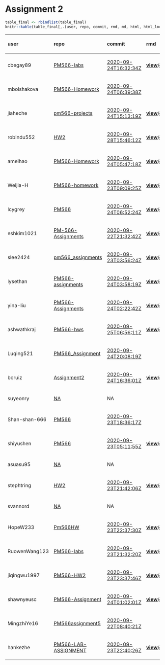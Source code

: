 Assignment 2
================

``` r
table_final <- rbindlist(table_final)
knitr::kable(table_final[,.(user, repo, commit, rmd, md, html, html_local)], format = "html")
```

<table>

<thead>

<tr>

<th style="text-align:left;">

user

</th>

<th style="text-align:left;">

repo

</th>

<th style="text-align:left;">

commit

</th>

<th style="text-align:left;">

rmd

</th>

<th style="text-align:left;">

md

</th>

<th style="text-align:left;">

html

</th>

<th style="text-align:left;">

html\_local

</th>

</tr>

</thead>

<tbody>

<tr>

<td style="text-align:left;">

cbegay89

</td>

<td style="text-align:left;">

[PM566-labs](https://github.com/cbegay89/PM566-labs/tree/eb6f6e6e11b9ae784302f1aeffea0bd813be9a43)

</td>

<td style="text-align:left;">

[2020-09-24T16:32:34Z](https://github.com/cbegay89/PM566-labs/commit/eb6f6e6e11b9ae784302f1aeffea0bd813be9a43)

</td>

<td style="text-align:left;">

[**view**](https://github.com/cbegay89/PM566-labs/blob/eb6f6e6e11b9ae784302f1aeffea0bd813be9a43/Assignment2_092320.Rmd)/[**download**](https://raw.githubusercontent.com/cbegay89/PM566-labs/eb6f6e6e11b9ae784302f1aeffea0bd813be9a43/Assignment2_092320.Rmd)

</td>

<td style="text-align:left;">

[**view**](https://github.com/cbegay89/PM566-labs/blob/eb6f6e6e11b9ae784302f1aeffea0bd813be9a43/Assignment2_092320.md)/[**download**](https://raw.githubusercontent.com/cbegay89/PM566-labs/eb6f6e6e11b9ae784302f1aeffea0bd813be9a43/Assignment2_092320.md)

</td>

<td style="text-align:left;">

</td>

<td style="text-align:left;">

[**x**](https://ghcdn.rawgit.org/USCbiostats/PM566-admin/assignment-02/cbegay89.html)

</td>

</tr>

<tr>

<td style="text-align:left;">

mbolshakova

</td>

<td style="text-align:left;">

[PM566-Homework](https://github.com/mbolshakova/PM566-Homework/tree/46418c081490990b95db519c706376d0768dcc14)

</td>

<td style="text-align:left;">

[2020-09-24T06:39:38Z](https://github.com/mbolshakova/PM566-Homework/commit/46418c081490990b95db519c706376d0768dcc14)

</td>

<td style="text-align:left;">

</td>

<td style="text-align:left;">

[**view**](https://github.com/mbolshakova/PM566-Homework/blob/46418c081490990b95db519c706376d0768dcc14/Homework-2.md)/[**download**](https://raw.githubusercontent.com/mbolshakova/PM566-Homework/46418c081490990b95db519c706376d0768dcc14/Homework-2.md)

</td>

<td style="text-align:left;">

</td>

<td style="text-align:left;">

</td>

</tr>

<tr>

<td style="text-align:left;">

jiaheche

</td>

<td style="text-align:left;">

[pm566-projects](https://github.com/jiaheche/pm566-projects/tree/1a72aea6ffb41f63440c37b484f514b13b43b444)

</td>

<td style="text-align:left;">

[2020-09-24T15:13:19Z](https://github.com/jiaheche/pm566-projects/commit/1a72aea6ffb41f63440c37b484f514b13b43b444)

</td>

<td style="text-align:left;">

[**view**](https://github.com/jiaheche/pm566-projects/blob/1a72aea6ffb41f63440c37b484f514b13b43b444/02-assignment.Rmd)/[**download**](https://raw.githubusercontent.com/jiaheche/pm566-projects/1a72aea6ffb41f63440c37b484f514b13b43b444/02-assignment.Rmd)

</td>

<td style="text-align:left;">

[**view**](https://github.com/jiaheche/pm566-projects/blob/1a72aea6ffb41f63440c37b484f514b13b43b444/02-assignment.md)/[**download**](https://raw.githubusercontent.com/jiaheche/pm566-projects/1a72aea6ffb41f63440c37b484f514b13b43b444/02-assignment.md)

</td>

<td style="text-align:left;">

</td>

<td style="text-align:left;">

</td>

</tr>

<tr>

<td style="text-align:left;">

robindu552

</td>

<td style="text-align:left;">

[HW2](https://github.com/robindu552/HW2/tree/a0e287e8f2f3920ac35699a6e288791f0271fd83)

</td>

<td style="text-align:left;">

[2020-09-28T15:46:12Z](https://github.com/robindu552/HW2/commit/a0e287e8f2f3920ac35699a6e288791f0271fd83)

</td>

<td style="text-align:left;">

[**view**](https://github.com/robindu552/HW2/blob/a0e287e8f2f3920ac35699a6e288791f0271fd83/HW2.Rmd)/[**download**](https://raw.githubusercontent.com/robindu552/HW2/a0e287e8f2f3920ac35699a6e288791f0271fd83/HW2.Rmd)

</td>

<td style="text-align:left;">

</td>

<td style="text-align:left;">

</td>

<td style="text-align:left;">

</td>

</tr>

<tr>

<td style="text-align:left;">

ameihao

</td>

<td style="text-align:left;">

[PM566-Homework](https://github.com/ameihao/PM566-Homework/tree/e210bd12d7c5bb48884112b63735b9804ae67994)

</td>

<td style="text-align:left;">

[2020-09-24T05:47:18Z](https://github.com/ameihao/PM566-Homework/commit/e210bd12d7c5bb48884112b63735b9804ae67994)

</td>

<td style="text-align:left;">

[**view**](https://github.com/ameihao/PM566-Homework/blob/e210bd12d7c5bb48884112b63735b9804ae67994/HW2_PM566.Rmd)/[**download**](https://raw.githubusercontent.com/ameihao/PM566-Homework/e210bd12d7c5bb48884112b63735b9804ae67994/HW2_PM566.Rmd)

</td>

<td style="text-align:left;">

</td>

<td style="text-align:left;">

[**view**](https://ghcdn.rawgit.org/ameihao/PM566-Homework/e210bd12d7c5bb48884112b63735b9804ae67994/HW2_PM566.html)/[**download**](https://raw.githubusercontent.com/ameihao/PM566-Homework/e210bd12d7c5bb48884112b63735b9804ae67994/HW2_PM566.html)

</td>

<td style="text-align:left;">

</td>

</tr>

<tr>

<td style="text-align:left;">

Weijia-H

</td>

<td style="text-align:left;">

[PM566-homework](https://github.com/Weijia-H/PM566-homework/tree/0b426b68db80c1a8f6db359c158e308233b71180)

</td>

<td style="text-align:left;">

[2020-09-23T09:09:25Z](https://github.com/Weijia-H/PM566-homework/commit/0b426b68db80c1a8f6db359c158e308233b71180)

</td>

<td style="text-align:left;">

[**view**](https://github.com/Weijia-H/PM566-homework/blob/0b426b68db80c1a8f6db359c158e308233b71180/assignment02.Rmd)/[**download**](https://raw.githubusercontent.com/Weijia-H/PM566-homework/0b426b68db80c1a8f6db359c158e308233b71180/assignment02.Rmd)

</td>

<td style="text-align:left;">

</td>

<td style="text-align:left;">

[**view**](https://ghcdn.rawgit.org/Weijia-H/PM566-homework/0b426b68db80c1a8f6db359c158e308233b71180/assignment02.html)/[**download**](https://raw.githubusercontent.com/Weijia-H/PM566-homework/0b426b68db80c1a8f6db359c158e308233b71180/assignment02.html)

</td>

<td style="text-align:left;">

</td>

</tr>

<tr>

<td style="text-align:left;">

Icygrey

</td>

<td style="text-align:left;">

[PM566](https://github.com/Icygrey/PM566/tree/e995f2eec038f26804b4d13667c5cacd20e500ab)

</td>

<td style="text-align:left;">

[2020-09-24T06:52:24Z](https://github.com/Icygrey/PM566/commit/e995f2eec038f26804b4d13667c5cacd20e500ab)

</td>

<td style="text-align:left;">

[**view**](https://github.com/Icygrey/PM566/blob/e995f2eec038f26804b4d13667c5cacd20e500ab/TH-hw2_pm566.Rmd)/[**download**](https://raw.githubusercontent.com/Icygrey/PM566/e995f2eec038f26804b4d13667c5cacd20e500ab/TH-hw2_pm566.Rmd)

</td>

<td style="text-align:left;">

</td>

<td style="text-align:left;">

</td>

<td style="text-align:left;">

</td>

</tr>

<tr>

<td style="text-align:left;">

eshkim1021

</td>

<td style="text-align:left;">

[PM-566-Assignments](https://github.com/eshkim1021/PM-566-Assignments/tree/c5dd8f13c13d63c6719bba0d2a7628171e5ff7ad)

</td>

<td style="text-align:left;">

[2020-09-22T21:32:42Z](https://github.com/eshkim1021/PM-566-Assignments/commit/c5dd8f13c13d63c6719bba0d2a7628171e5ff7ad)

</td>

<td style="text-align:left;">

[**view**](https://github.com/eshkim1021/PM-566-Assignments/blob/c5dd8f13c13d63c6719bba0d2a7628171e5ff7ad/HW%202.Rmd)/[**download**](https://raw.githubusercontent.com/eshkim1021/PM-566-Assignments/c5dd8f13c13d63c6719bba0d2a7628171e5ff7ad/HW%202.Rmd)

</td>

<td style="text-align:left;">

</td>

<td style="text-align:left;">

</td>

<td style="text-align:left;">

[**x**](https://ghcdn.rawgit.org/USCbiostats/PM566-admin/assignment-02/eshkim1021.html)

</td>

</tr>

<tr>

<td style="text-align:left;">

slee2424

</td>

<td style="text-align:left;">

[pm566\_assignments](https://github.com/slee2424/pm566_assignments/tree/7bc1251da675984f3178b2915815644ef4cfde4f)

</td>

<td style="text-align:left;">

[2020-09-23T03:56:24Z](https://github.com/slee2424/pm566_assignments/commit/7bc1251da675984f3178b2915815644ef4cfde4f)

</td>

<td style="text-align:left;">

[**view**](https://github.com/slee2424/pm566_assignments/blob/7bc1251da675984f3178b2915815644ef4cfde4f/Assignment2.Rmd)/[**download**](https://raw.githubusercontent.com/slee2424/pm566_assignments/7bc1251da675984f3178b2915815644ef4cfde4f/Assignment2.Rmd)

</td>

<td style="text-align:left;">

[**view**](https://github.com/slee2424/pm566_assignments/blob/7bc1251da675984f3178b2915815644ef4cfde4f/Assignment2.md)/[**download**](https://raw.githubusercontent.com/slee2424/pm566_assignments/7bc1251da675984f3178b2915815644ef4cfde4f/Assignment2.md)

</td>

<td style="text-align:left;">

</td>

<td style="text-align:left;">

</td>

</tr>

<tr>

<td style="text-align:left;">

lysethan

</td>

<td style="text-align:left;">

[PM566-assignments](https://github.com/lysethan/PM566-assignments/tree/72d48394d3ada8e8558f1d4fbdb4fa65491dc998)

</td>

<td style="text-align:left;">

[2020-09-24T03:58:19Z](https://github.com/lysethan/PM566-assignments/commit/72d48394d3ada8e8558f1d4fbdb4fa65491dc998)

</td>

<td style="text-align:left;">

[**view**](https://github.com/lysethan/PM566-assignments/blob/72d48394d3ada8e8558f1d4fbdb4fa65491dc998/assignment-2.Rmd)/[**download**](https://raw.githubusercontent.com/lysethan/PM566-assignments/72d48394d3ada8e8558f1d4fbdb4fa65491dc998/assignment-2.Rmd)

</td>

<td style="text-align:left;">

[**view**](https://github.com/lysethan/PM566-assignments/blob/72d48394d3ada8e8558f1d4fbdb4fa65491dc998/assignment-2.md)/[**download**](https://raw.githubusercontent.com/lysethan/PM566-assignments/72d48394d3ada8e8558f1d4fbdb4fa65491dc998/assignment-2.md)

</td>

<td style="text-align:left;">

[**view**](https://ghcdn.rawgit.org/lysethan/PM566-assignments/72d48394d3ada8e8558f1d4fbdb4fa65491dc998/assignment-2.html)/[**download**](https://raw.githubusercontent.com/lysethan/PM566-assignments/72d48394d3ada8e8558f1d4fbdb4fa65491dc998/assignment-2.html)

</td>

<td style="text-align:left;">

</td>

</tr>

<tr>

<td style="text-align:left;">

yina-liu

</td>

<td style="text-align:left;">

[PM566-Assignments](https://github.com/yina-liu/PM566-Assignments/tree/77ad92128dd8f9e1c2f69889092eeaccccb3a04a)

</td>

<td style="text-align:left;">

[2020-09-24T02:22:42Z](https://github.com/yina-liu/PM566-Assignments/commit/77ad92128dd8f9e1c2f69889092eeaccccb3a04a)

</td>

<td style="text-align:left;">

[**view**](https://github.com/yina-liu/PM566-Assignments/blob/77ad92128dd8f9e1c2f69889092eeaccccb3a04a/PM566-Assignment2.Rmd)/[**download**](https://raw.githubusercontent.com/yina-liu/PM566-Assignments/77ad92128dd8f9e1c2f69889092eeaccccb3a04a/PM566-Assignment2.Rmd)

</td>

<td style="text-align:left;">

</td>

<td style="text-align:left;">

[**view**](https://ghcdn.rawgit.org/yina-liu/PM566-Assignments/77ad92128dd8f9e1c2f69889092eeaccccb3a04a/PM566-Assignment2.html)/[**download**](https://raw.githubusercontent.com/yina-liu/PM566-Assignments/77ad92128dd8f9e1c2f69889092eeaccccb3a04a/PM566-Assignment2.html)

</td>

<td style="text-align:left;">

</td>

</tr>

<tr>

<td style="text-align:left;">

ashwathkraj

</td>

<td style="text-align:left;">

[PM566-hws](https://github.com/ashwathkraj/PM566-hws/tree/a00821cf11ce6a1ee01c51c10fc81884c975feba)

</td>

<td style="text-align:left;">

[2020-09-25T06:56:11Z](https://github.com/ashwathkraj/PM566-hws/commit/a00821cf11ce6a1ee01c51c10fc81884c975feba)

</td>

<td style="text-align:left;">

[**view**](https://github.com/ashwathkraj/PM566-hws/blob/a00821cf11ce6a1ee01c51c10fc81884c975feba/hw2.Rmd)/[**download**](https://raw.githubusercontent.com/ashwathkraj/PM566-hws/a00821cf11ce6a1ee01c51c10fc81884c975feba/hw2.Rmd)

</td>

<td style="text-align:left;">

</td>

<td style="text-align:left;">

[**view**](https://ghcdn.rawgit.org/ashwathkraj/PM566-hws/a00821cf11ce6a1ee01c51c10fc81884c975feba/hw2.html)/[**download**](https://raw.githubusercontent.com/ashwathkraj/PM566-hws/a00821cf11ce6a1ee01c51c10fc81884c975feba/hw2.html)

</td>

<td style="text-align:left;">

</td>

</tr>

<tr>

<td style="text-align:left;">

Luqing521

</td>

<td style="text-align:left;">

[PM566\_Assignment](https://github.com/Luqing521/PM566_Assignment/tree/b5e54cd01c4ae99fb2468da6d5d7d383ac2fdd83)

</td>

<td style="text-align:left;">

[2020-09-24T20:08:19Z](https://github.com/Luqing521/PM566_Assignment/commit/b5e54cd01c4ae99fb2468da6d5d7d383ac2fdd83)

</td>

<td style="text-align:left;">

</td>

<td style="text-align:left;">

</td>

<td style="text-align:left;">

</td>

<td style="text-align:left;">

</td>

</tr>

<tr>

<td style="text-align:left;">

bcruiz

</td>

<td style="text-align:left;">

[Assignment2](https://github.com/bcruiz/Assignment2/tree/12022f3e65270919064dcf75ead7ae041280ba42)

</td>

<td style="text-align:left;">

[2020-09-24T16:36:01Z](https://github.com/bcruiz/Assignment2/commit/12022f3e65270919064dcf75ead7ae041280ba42)

</td>

<td style="text-align:left;">

[**view**](https://github.com/bcruiz/Assignment2/blob/12022f3e65270919064dcf75ead7ae041280ba42/Assignment2.Rmd)/[**download**](https://raw.githubusercontent.com/bcruiz/Assignment2/12022f3e65270919064dcf75ead7ae041280ba42/Assignment2.Rmd)

</td>

<td style="text-align:left;">

[**view**](https://github.com/bcruiz/Assignment2/blob/12022f3e65270919064dcf75ead7ae041280ba42/Assignment2.md)/[**download**](https://raw.githubusercontent.com/bcruiz/Assignment2/12022f3e65270919064dcf75ead7ae041280ba42/Assignment2.md)

</td>

<td style="text-align:left;">

</td>

<td style="text-align:left;">

[**x**](https://ghcdn.rawgit.org/USCbiostats/PM566-admin/assignment-02/bcruiz.html)

</td>

</tr>

<tr>

<td style="text-align:left;">

suyeonry

</td>

<td style="text-align:left;">

[NA](https://github.com/NA/tree/NA)

</td>

<td style="text-align:left;">

NA

</td>

<td style="text-align:left;">

</td>

<td style="text-align:left;">

</td>

<td style="text-align:left;">

</td>

<td style="text-align:left;">

</td>

</tr>

<tr>

<td style="text-align:left;">

Shan-shan-666

</td>

<td style="text-align:left;">

[PM566](https://github.com/Shan-shan-666/PM566/tree/bc1bc3ea27d26b664aa7e331ec52a87f545afe83)

</td>

<td style="text-align:left;">

[2020-09-23T18:36:17Z](https://github.com/Shan-shan-666/PM566/commit/bc1bc3ea27d26b664aa7e331ec52a87f545afe83)

</td>

<td style="text-align:left;">

</td>

<td style="text-align:left;">

</td>

<td style="text-align:left;">

</td>

<td style="text-align:left;">

</td>

</tr>

<tr>

<td style="text-align:left;">

shiyushen

</td>

<td style="text-align:left;">

[PM566](https://github.com/shiyushen/PM566/tree/9bfd05372c1a9bb27dc998ad27a9e66f278edd03)

</td>

<td style="text-align:left;">

[2020-09-23T05:11:55Z](https://github.com/shiyushen/PM566/commit/9bfd05372c1a9bb27dc998ad27a9e66f278edd03)

</td>

<td style="text-align:left;">

[**view**](https://github.com/shiyushen/PM566/blob/9bfd05372c1a9bb27dc998ad27a9e66f278edd03/PM566HW2.Rmd)/[**download**](https://raw.githubusercontent.com/shiyushen/PM566/9bfd05372c1a9bb27dc998ad27a9e66f278edd03/PM566HW2.Rmd)

</td>

<td style="text-align:left;">

</td>

<td style="text-align:left;">

[**view**](https://ghcdn.rawgit.org/shiyushen/PM566/9bfd05372c1a9bb27dc998ad27a9e66f278edd03/PM566HW2.html)/[**download**](https://raw.githubusercontent.com/shiyushen/PM566/9bfd05372c1a9bb27dc998ad27a9e66f278edd03/PM566HW2.html)

</td>

<td style="text-align:left;">

</td>

</tr>

<tr>

<td style="text-align:left;">

asuasu95

</td>

<td style="text-align:left;">

[NA](https://github.com/NA/tree/NA)

</td>

<td style="text-align:left;">

NA

</td>

<td style="text-align:left;">

</td>

<td style="text-align:left;">

</td>

<td style="text-align:left;">

</td>

<td style="text-align:left;">

</td>

</tr>

<tr>

<td style="text-align:left;">

stephtring

</td>

<td style="text-align:left;">

[HW2](https://github.com/stephtring/HW2/tree/cd242ff9f8d2f3cb2c4cddee2d0e0f5c1b58175c)

</td>

<td style="text-align:left;">

[2020-09-23T21:42:06Z](https://github.com/stephtring/HW2/commit/cd242ff9f8d2f3cb2c4cddee2d0e0f5c1b58175c)

</td>

<td style="text-align:left;">

[**view**](https://github.com/stephtring/HW2/blob/cd242ff9f8d2f3cb2c4cddee2d0e0f5c1b58175c/README.Rmd)/[**download**](https://raw.githubusercontent.com/stephtring/HW2/cd242ff9f8d2f3cb2c4cddee2d0e0f5c1b58175c/README.Rmd)

</td>

<td style="text-align:left;">

[**view**](https://github.com/stephtring/HW2/blob/cd242ff9f8d2f3cb2c4cddee2d0e0f5c1b58175c/README.md)/[**download**](https://raw.githubusercontent.com/stephtring/HW2/cd242ff9f8d2f3cb2c4cddee2d0e0f5c1b58175c/README.md)

</td>

<td style="text-align:left;">

[**view**](https://ghcdn.rawgit.org/stephtring/HW2/cd242ff9f8d2f3cb2c4cddee2d0e0f5c1b58175c/README.html)/[**download**](https://raw.githubusercontent.com/stephtring/HW2/cd242ff9f8d2f3cb2c4cddee2d0e0f5c1b58175c/README.html)

</td>

<td style="text-align:left;">

</td>

</tr>

<tr>

<td style="text-align:left;">

svannord

</td>

<td style="text-align:left;">

[NA](https://github.com/NA/tree/NA)

</td>

<td style="text-align:left;">

NA

</td>

<td style="text-align:left;">

</td>

<td style="text-align:left;">

</td>

<td style="text-align:left;">

</td>

<td style="text-align:left;">

</td>

</tr>

<tr>

<td style="text-align:left;">

HopeW233

</td>

<td style="text-align:left;">

[Pm566HW](https://github.com/HopeW233/Pm566HW/tree/d308cbacfc114966a4e978331b834f12f65e8450)

</td>

<td style="text-align:left;">

[2020-09-23T22:37:30Z](https://github.com/HopeW233/Pm566HW/commit/d308cbacfc114966a4e978331b834f12f65e8450)

</td>

<td style="text-align:left;">

[**view**](https://github.com/HopeW233/Pm566HW/blob/d308cbacfc114966a4e978331b834f12f65e8450/HW2.Rmd)/[**download**](https://raw.githubusercontent.com/HopeW233/Pm566HW/d308cbacfc114966a4e978331b834f12f65e8450/HW2.Rmd)

</td>

<td style="text-align:left;">

[**view**](https://github.com/HopeW233/Pm566HW/blob/d308cbacfc114966a4e978331b834f12f65e8450/HW2.md)/[**download**](https://raw.githubusercontent.com/HopeW233/Pm566HW/d308cbacfc114966a4e978331b834f12f65e8450/HW2.md)

</td>

<td style="text-align:left;">

</td>

<td style="text-align:left;">

</td>

</tr>

<tr>

<td style="text-align:left;">

RuowenWang123

</td>

<td style="text-align:left;">

[PM566-labs](https://github.com/RuowenWang123/PM566-labs/tree/822e1bf4c5f9627c9ddd7757ec48e52cdcd0cd1e)

</td>

<td style="text-align:left;">

[2020-09-23T21:32:20Z](https://github.com/RuowenWang123/PM566-labs/commit/822e1bf4c5f9627c9ddd7757ec48e52cdcd0cd1e)

</td>

<td style="text-align:left;">

[**view**](https://github.com/RuowenWang123/PM566-labs/blob/822e1bf4c5f9627c9ddd7757ec48e52cdcd0cd1e/Assignment%202.Rmd)/[**download**](https://raw.githubusercontent.com/RuowenWang123/PM566-labs/822e1bf4c5f9627c9ddd7757ec48e52cdcd0cd1e/Assignment%202.Rmd)

</td>

<td style="text-align:left;">

</td>

<td style="text-align:left;">

</td>

<td style="text-align:left;">

</td>

</tr>

<tr>

<td style="text-align:left;">

jiqingwu1997

</td>

<td style="text-align:left;">

[PM566-HW2](https://github.com/jiqingwu1997/PM566-HW2/tree/6a7d8ac3572d4b68b791aa6a3db788b3721cb92a)

</td>

<td style="text-align:left;">

[2020-09-23T23:37:46Z](https://github.com/jiqingwu1997/PM566-HW2/commit/6a7d8ac3572d4b68b791aa6a3db788b3721cb92a)

</td>

<td style="text-align:left;">

[**view**](https://github.com/jiqingwu1997/PM566-HW2/blob/6a7d8ac3572d4b68b791aa6a3db788b3721cb92a/566hw2.Rmd)/[**download**](https://raw.githubusercontent.com/jiqingwu1997/PM566-HW2/6a7d8ac3572d4b68b791aa6a3db788b3721cb92a/566hw2.Rmd)

</td>

<td style="text-align:left;">

</td>

<td style="text-align:left;">

[**view**](https://ghcdn.rawgit.org/jiqingwu1997/PM566-HW2/6a7d8ac3572d4b68b791aa6a3db788b3721cb92a/566hw2.html)/[**download**](https://raw.githubusercontent.com/jiqingwu1997/PM566-HW2/6a7d8ac3572d4b68b791aa6a3db788b3721cb92a/566hw2.html)

</td>

<td style="text-align:left;">

</td>

</tr>

<tr>

<td style="text-align:left;">

shawnyeusc

</td>

<td style="text-align:left;">

[PM566-Assignment](https://github.com/shawnyeusc/PM566-Assignment/tree/fcbf8b9bd1628a12bfcdf8b4b55cddbe9b9efe60)

</td>

<td style="text-align:left;">

[2020-09-24T01:02:01Z](https://github.com/shawnyeusc/PM566-Assignment/commit/fcbf8b9bd1628a12bfcdf8b4b55cddbe9b9efe60)

</td>

<td style="text-align:left;">

[**view**](https://github.com/shawnyeusc/PM566-Assignment/blob/fcbf8b9bd1628a12bfcdf8b4b55cddbe9b9efe60/ASSIGNMENT2.Rmd)/[**download**](https://raw.githubusercontent.com/shawnyeusc/PM566-Assignment/fcbf8b9bd1628a12bfcdf8b4b55cddbe9b9efe60/ASSIGNMENT2.Rmd)

</td>

<td style="text-align:left;">

</td>

<td style="text-align:left;">

[**view**](https://ghcdn.rawgit.org/shawnyeusc/PM566-Assignment/fcbf8b9bd1628a12bfcdf8b4b55cddbe9b9efe60/ASSIGNMENT2.html)/[**download**](https://raw.githubusercontent.com/shawnyeusc/PM566-Assignment/fcbf8b9bd1628a12bfcdf8b4b55cddbe9b9efe60/ASSIGNMENT2.html)

</td>

<td style="text-align:left;">

</td>

</tr>

<tr>

<td style="text-align:left;">

MingzhiYe16

</td>

<td style="text-align:left;">

[PM566assignment5](https://github.com/MingzhiYe16/PM566assignment5/tree/4256814b020c2572d10dd72032e40b713735f794)

</td>

<td style="text-align:left;">

[2020-09-22T08:40:21Z](https://github.com/MingzhiYe16/PM566assignment5/commit/4256814b020c2572d10dd72032e40b713735f794)

</td>

<td style="text-align:left;">

</td>

<td style="text-align:left;">

[**view**](https://github.com/MingzhiYe16/PM566assignment5/blob/4256814b020c2572d10dd72032e40b713735f794/Assignment5.md)/[**download**](https://raw.githubusercontent.com/MingzhiYe16/PM566assignment5/4256814b020c2572d10dd72032e40b713735f794/Assignment5.md)

</td>

<td style="text-align:left;">

[**view**](https://ghcdn.rawgit.org/MingzhiYe16/PM566assignment5/4256814b020c2572d10dd72032e40b713735f794/Assignment5.html)/[**download**](https://raw.githubusercontent.com/MingzhiYe16/PM566assignment5/4256814b020c2572d10dd72032e40b713735f794/Assignment5.html)

</td>

<td style="text-align:left;">

</td>

</tr>

<tr>

<td style="text-align:left;">

hankezhe

</td>

<td style="text-align:left;">

[PM566-LAB-ASSIGNMENT](https://github.com/hankezhe/PM566-LAB-ASSIGNMENT/tree/c9fec0ae71f9404169fbf180d8de37d63b1465dd)

</td>

<td style="text-align:left;">

[2020-09-23T22:40:26Z](https://github.com/hankezhe/PM566-LAB-ASSIGNMENT/commit/c9fec0ae71f9404169fbf180d8de37d63b1465dd)

</td>

<td style="text-align:left;">

[**view**](https://github.com/hankezhe/PM566-LAB-ASSIGNMENT/blob/c9fec0ae71f9404169fbf180d8de37d63b1465dd/HW2.rmd)/[**download**](https://raw.githubusercontent.com/hankezhe/PM566-LAB-ASSIGNMENT/c9fec0ae71f9404169fbf180d8de37d63b1465dd/HW2.rmd)

</td>

<td style="text-align:left;">

[**view**](https://github.com/hankezhe/PM566-LAB-ASSIGNMENT/blob/c9fec0ae71f9404169fbf180d8de37d63b1465dd/HW2.md)/[**download**](https://raw.githubusercontent.com/hankezhe/PM566-LAB-ASSIGNMENT/c9fec0ae71f9404169fbf180d8de37d63b1465dd/HW2.md)

</td>

<td style="text-align:left;">

[**view**](https://ghcdn.rawgit.org/hankezhe/PM566-LAB-ASSIGNMENT/c9fec0ae71f9404169fbf180d8de37d63b1465dd/HW2.html)/[**download**](https://raw.githubusercontent.com/hankezhe/PM566-LAB-ASSIGNMENT/c9fec0ae71f9404169fbf180d8de37d63b1465dd/HW2.html)

</td>

<td style="text-align:left;">

</td>

</tr>

</tbody>

</table>
